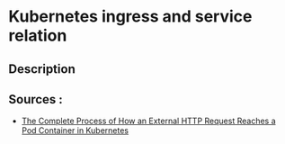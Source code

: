 # Kubernetes ingress and service relation 

## Description

## Sources :

- [The Complete Process of How an External HTTP Request Reaches a Pod Container in Kubernetes](https://medium.com/@rifewang/the-complete-process-of-how-an-external-http-request-reaches-a-pod-container-in-kubernetes-ba3c2903a9ce)
